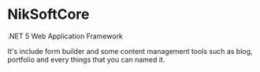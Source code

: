 # NikSoftCore
.NET 5 Web Application Framework

It's include form builder and some content management tools such as blog, portfolio and every things that you can named it.
